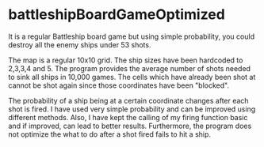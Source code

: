 # battleshipBoardGameOptimized

It is a regular Battleship board game but using simple probability, you could destroy all the enemy ships under 53 shots.

The map is a regular 10x10 grid. The ship sizes have been hardcoded to 2,3,3,4 and 5. The program provides the average number of shots needed to sink all ships in 10,000 games. The cells which have already been shot at cannot be shot again since those coordinates have been "blocked". 

The probability of a ship being at a certain coordinate changes after each shot is fired. I have used very simple probability and can be improved using different methods. Also, I have kept the calling of my firing function basic and if improved, can lead to better results. Furthermore, the program does not optimize the what to do after a shot fired fails to hit a ship.
